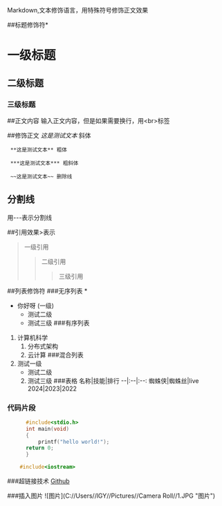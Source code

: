 Markdown,文本修饰语言，用特殊符号修饰正文效果<br>

##标题修饰符\*
#  一级标题
## 二级标题
### 三级标题

##正文内容
  输入正文内容，但是如果需要换行，用\<br\>标签

##修饰正文
     *这是测试文本*  斜体

     **这是测试文本** 粗体

     ***这是测试文本*** 粗斜体

     ~~这是测试文本~~ 删除线
## 分割线
用\-\-\-表示分割线

##引用效果\>表示
> 一级引用
>> 二级引用
>>> 三级引用

##列表修饰符
###无序列表 \*
* 你好呀 (一级)
  * 测试二级
  * 测试三级
###有序列表
1. 计算机科学
   1. 分布式架构
   2. 云计算
###混合列表
1. 测试一级
   * 测试二级
   2. 测试三级
###表格
  名称|技能|排行
  --|:--|:--:
  蜘蛛侠|蜘蛛丝|live
  2024|2023|2022

### 代码片段
``` C
      #include<stdio.h>
      int main(void)
      {
          printf("hello world!");
	  return 0;
      }
``` 
``` cpp
    #include<iostream>
```
###超链接技术
[Github](https://www.github.com"点击访问")

###插入图片
![图片](C://Users//lGY//Pictures//Camera Roll//1.JPG "图片")


